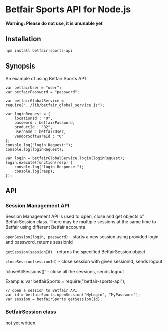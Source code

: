 Betfair Sports API for Node.js
===========================

**Warning: Please do not use, it is unusable yet**

Installation
------------

    npm install betfair-sports-api
    

Synopsis
--------

An example of using Betfair Sports API
        
    var betfairUser = "user";
    var betfairPassword = "password";
    
    var betfairGlobalService = require("../lib/betfair_global_service.js");
    
    var loginRequest = {
        locationId : "0",
        password : betfairPassword,
        productId : "82",
        username : betfairUser,
        vendorSoftwareId : "0"
    };
    console.log("login Request:");
    console.log(loginRequest);
    
    var login = betfairGlobalService.login(loginRequest);
    login.execute(function(resp) {
        console.log("login Response:");
        console.log(resp);
    });
    

API
---

### Session Management API ###

Session Management API is used to open, close and get objects of BetfairSession class. 
There may be multiple sessions at the same time to Betfair using different Betfair accounts. 

`openSession(login, password)` - starts a new session using provided login and password, returns sessionId

`getSession(sessionId)` - returns the specified BetfairSession object

`closeSession(sessionId)` - close session with given sessionId, sends logout

'closeAllSessions()' - close all the sessions, sends logout 

Example:
    var betfairSports = require("betfair-sports-api");
    
    // open a session to Betfair API
    var id = betfairSports.openSession("MyLogin", "MyPassword");
    var session = betfairSports.getSession(id);
    
### BetfairSession class ###

not yet written.

    




